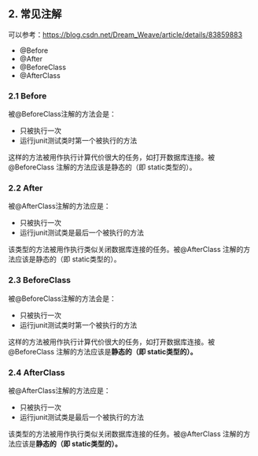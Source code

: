 ## 2. 常见注解

可以参考：https://blog.csdn.net/Dream_Weave/article/details/83859883

- @Before
- @After
- @BeforeClass
- @AfterClass

### 2.1 Before

被@BeforeClass注解的方法会是：

- 只被执行一次
- 运行junit测试类时第一个被执行的方法

这样的方法被用作执行计算代价很大的任务，如打开数据库连接。被@BeforeClass 注解的方法应该是静态的（即 static类型的）。

### 2.2 After

被@AfterClass注解的方法应是：

- 只被执行一次
- 运行junit测试类是最后一个被执行的方法

该类型的方法被用作执行类似关闭数据库连接的任务。被@AfterClass 注解的方法应该是静态的（即 static类型的）。

### 2.3 BeforeClass

被@BeforeClass注解的方法会是：

- 只被执行一次
- 运行junit测试类时第一个被执行的方法

这样的方法被用作执行计算代价很大的任务，如打开数据库连接。被@BeforeClass 注解的方法应该是**静态的（即 static类型的）。**

### 2.4 AfterClass

被@AfterClass注解的方法应是：

- 只被执行一次
- 运行junit测试类是最后一个被执行的方法

该类型的方法被用作执行类似关闭数据库连接的任务。被@AfterClass 注解的方法应该是**静态的（即 static类型的）。**

